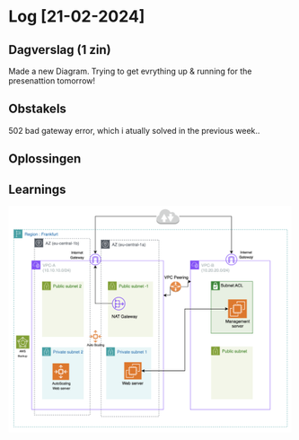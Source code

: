 # Log [21-02-2024]

## Dagverslag (1 zin)
Made a new Diagram. Trying to get evrything up & running for the presenattion tomorrow!

## Obstakels
502 bad gateway error, which i atually solved in the previous week..

## Oplossingen


## Learnings

![alt text](<10_includes/Diagram V1.1.png>)